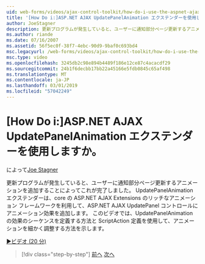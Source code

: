 ```yaml
---
uid: web-forms/videos/ajax-control-toolkit/how-do-i-use-the-aspnet-ajax-updatepanelanimation-extender
title: '[How Do i:]ASP.NET AJAX UpdatePanelAnimation エクステンダーを使用しますか。 | Microsoft Docs'
author: JoeStagner
description: 更新プログラムが発生していると、ユーザーに通知部分ページ更新するアニメーションを追加することによってこれが完了しました。 UpdatePanelAnimation エクステンダーをしています.
ms.author: riande
ms.date: 07/16/2007
ms.assetid: 56f5ec0f-38f7-4ebc-90d9-9baf0c693bd4
msc.legacyurl: /web-forms/videos/ajax-control-toolkit/how-do-i-use-the-aspnet-ajax-updatepanelanimation-extender
msc.type: video
ms.openlocfilehash: 3245db2c98e894b4489f186e12ce87c4acacdf29
ms.sourcegitcommit: 24b1f6decbb17bb22a45166e5fdb0845c65af498
ms.translationtype: MT
ms.contentlocale: ja-JP
ms.lasthandoff: 03/01/2019
ms.locfileid: "57042249"
---
```

<a name="how-do-i-use-the-aspnet-ajax-updatepanelanimation-extender"></a>[How Do i:]ASP.NET AJAX UpdatePanelAnimation エクステンダーを使用しますか。
====================
によって[Joe Stagner](https://github.com/JoeStagner)

更新プログラムが発生していると、ユーザーに通知部分ページ更新するアニメーションを追加することによってこれが完了しました。 UpdatePanelAnimation エクステンダーは、core の ASP.NET AJAX Extensions のリッチなアニメーション フレームワークを利用して、ASP.NET AJAX UpdatePanel コントロールにアニメーション効果を追加します。 このビデオでは、UpdatePanelAnimation の効果のシーケンスを定義する方法と ScriptAction 定義を使用して、アニメーションを細かく調整する方法を示します。

[&#9654;ビデオ (20 分)](https://channel9.msdn.com/Blogs/ASP-NET-Site-Videos/how-do-i-use-the-aspnet-ajax-updatepanelanimation-extender)

> [!div class="step-by-step"]
> [前へ](how-do-i-use-the-aspnet-ajax-slideshow-extender.md)
> [次へ](how-do-i-the-ajax-toolkit-reorder-control.md)
